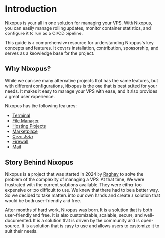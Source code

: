# Introduction

Nixopus is your all in one solution for managing your VPS. With Nixopus, you can easily manage rolling updates, monitor container statistics, and configure it to run as a CI/CD pipeline.

This guide is a comprehensive resource for understanding Nixopus's key concepts and features. It covers installation, contribution, sponsorship, and serves as a knowledge base for the project.

## Why Nixopus?
While we can see many alternative projects that has the same features, but with different configurations, Nixopus is the one that is best suited for your needs. It makes it easy to manage your VPS with ease, and it also provides a great user experience.

Nixopus has the following features:
- [Terminal](/terminal/index.md)
- [File Manager](/file-manager/index.md)
- [Hosting Projects](/self-host/index.md)
- [Marketplace](/marketplace/index.md)
- [Cron Jobs](/cron-jobs/index.md)
- [Firewall](/firewall/index.md)
- [Mail](/mail/index.md)

## Story Behind Nixopus
Nixopus is a project that was started in 2024 by [Raghav](https://github.com/raghavyuva) to solve the problem of the complexity of managing a VPS. At that time, We were frustrated with the current solutions available. They were either too expensive or too difficult to use. We knew that there had to be a better way. So we decided to take matters into our own hands and create a solution that would be both user-friendly and free.

After months of hard work, Nixopus was born. It is a solution that is both user-friendly and free. It is also customizable, scalable, secure, and well-documented. It is a solution that is driven by the community and is open-source. It is a solution that is easy to use and allows users to customize it to suit their needs.